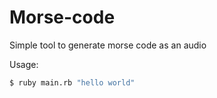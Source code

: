 # Morse-code
Simple tool to generate morse code as an audio

Usage:
```bash
$ ruby main.rb "hello world"
```

